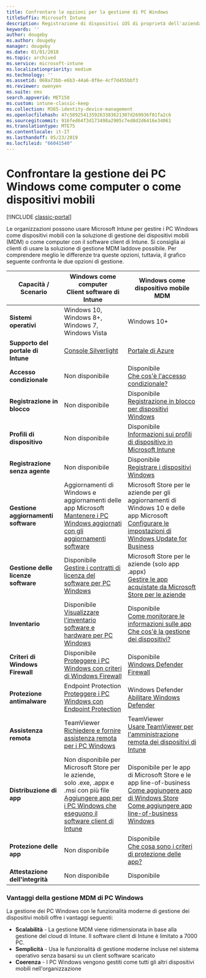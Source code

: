 ```yaml
---
title: Confrontare le opzioni per la gestione di PC Windows
titleSuffix: Microsoft Intune
description: Registrazione di dispositivi iOS di proprietà dell'azienda usando il programma Device Enrollment Program (DEP) di Apple o Apple Configurator.
keywords: ''
author: dougeby
ms.author: dougeby
manager: dougeby
ms.date: 01/01/2018
ms.topic: archived
ms.service: microsoft-intune
ms.localizationpriority: medium
ms.technology: ''
ms.assetid: 068a73bb-e6b3-44a6-8f6e-4cf7d455bbf3
ms.reviewer: owenyen
ms.suite: ems
search.appverid: MET150
ms.custom: intune-classic-keep
ms.collection: M365-identity-device-management
ms.openlocfilehash: 47c5892541359263383621307d269936f01fa2c6
ms.sourcegitcommit: 916fed64f3d173498a2905c7ed8d2d6416e34061
ms.translationtype: MTE75
ms.contentlocale: it-IT
ms.lasthandoff: 05/23/2019
ms.locfileid: "66041540"
---
```

# <a name="compare-managing-windows-pcs-as-computers-or-mobile-devices"></a>Confrontare la gestione dei PC Windows come computer o come dispositivi mobili

[!INCLUDE [classic-portal](includes/classic-portal.md)]

Le organizzazioni possono usare Microsoft Intune per gestire i PC Windows come dispositivi mobili con la soluzione di gestione dei dispositivi mobili (MDM) o come computer con il software client di Intune.  Si consiglia ai clienti di usare la soluzione di gestione MDM laddove possibile. Per comprendere meglio le differenze tra queste opzioni, tuttavia, il grafico seguente confronta le due opzioni di gestione.

|**Capacità / Scenario** |**Windows come computer**<br>Client software di Intune | **Windows come dispositivo mobile**<br>MDM |
|--------------|-------------------------------|-------------------------------|
|**Sistemi operativi** |Windows 10, Windows 8+, Windows 7, Windows Vista | Windows 10+ |
|**Supporto del portale di Intune** |[Console Silverlight](https://manage.microsoft.com)|[Portale di Azure](https://portal.azure.com) |
|**Accesso condizionale**|Non disponibile|Disponibile <br>[Che cos'è l'accesso condizionale?](conditional-access.md)|
|**Registrazione in blocco**|Non disponibile|Disponibile <br>[Registrazione in blocco per dispositivi Windows](windows-bulk-enroll.md)|
|**Profili di dispositivo**|Non disponibile|Disponibile <br>[Informazioni sui profili di dispositivo in Microsoft Intune](device-profiles.md)|
|**Registrazione senza agente**|Non disponibile |Disponibile<br>[Registrare i dispositivi Windows](windows-enroll.md)|
|**Gestione aggiornamenti software**| Aggiornamenti di Windows e aggiornamenti delle app Microsoft<br>[Mantenere i PC Windows aggiornati con gli aggiornamenti software](keep-windows-pcs-up-to-date-with-software-updates-in-microsoft-intune.md)|Microsoft Store per le aziende per gli aggiornamenti di Windows 10 e delle app Microsoft<br> [Configurare le impostazioni di Windows Update for Business](windows-update-for-business-configure.md) |
|**Gestione delle licenze software**|Disponibile <br>[Gestire i contratti di licenza del software per PC Windows](manage-license-agreements-for-windows-pc-software-in-microsoft-intune.md)|Microsoft Store per le aziende (solo app .appx)<br>[Gestire le app acquistate da Microsoft Store per le aziende](windows-store-for-business.md)|
|**Inventario**|Disponibile <br>[Visualizzare l'inventario software e hardware per PC Windows](view-hardware-and-software-inventory-for-windows-pcs-in-microsoft-intune.md)|Disponibile <br>[Come monitorare le informazioni sulle app](apps-monitor.md)<br>[Che cos'è la gestione dei dispositivi?](device-management.md)|
|**Criteri di Windows Firewall**|Disponibile <br>[Proteggere i PC Windows con criteri di Windows Firewall](help-protect-windows-pcs-using-windows-firewall-policies-in-microsoft-intune.md) |Disponibile <br>[Windows Defender Firewall](endpoint-protection-windows-10.md#windows-defender-firewall)|
|**Protezione antimalware**|Endpoint Protection<br>[Proteggere i PC Windows con Endpoint Protection](help-secure-windows-pcs-with-endpoint-protection-for-microsoft-intune.md)|Windows Defender<br>[Abilitare Windows Defender](advanced-threat-protection.md)|
|**Assistenza remota** |TeamViewer<br>[Richiedere e fornire assistenza remota per i PC Windows](request-and-provide-remote-assistance-for-windows-pcs-in-microsoft-intune.md)|TeamViewer<br> [Usare TeamViewer per l'amministrazione remota dei dispositivi di Intune](device-profile-android-teamviewer.md) |
|**Distribuzione di app** | Non disponibile per Microsoft Store per le aziende,<br>solo .exe, .appx e .msi con più file<br>[Aggiungere app per i PC Windows che eseguono il software client di Intune](add-apps-for-windows-pcs-in-microsoft-intune.md)|Disponibile per le app di Microsoft Store e le app line-of-business<br>[Come aggiungere app di Windows Store](store-apps-windows.md)<br>[Come aggiungere app line-of-business Windows](lob-apps-windows.md)|
|**Protezione delle app**|Non disponibile|Disponibile <br>[Che cosa sono i criteri di protezione delle app?](app-protection-policy.md)|
|**Attestazione dell'integrità**|Non disponibile|Disponibile|


### <a name="advantages-of-mdm-windows-pc-management"></a>Vantaggi della gestione MDM di PC Windows
La gestione dei PC Windows con le funzionalità moderne di gestione dei dispositivi mobili offre i vantaggi seguenti:
- **Scalabilità** - La gestione MDM viene ridimensionata in base alla gestione del cloud di Intune. Il software client di Intune è limitato a 7000 PC.
- **Semplicità** - Usa le funzionalità di gestione moderne incluse nel sistema operativo senza basarsi su un client software scaricato
- **Coerenza** - I PC Windows vengono gestiti come tutti gli altri dispositivi mobili nell'organizzazione
<!-- - **Cloud optimization** - -->
